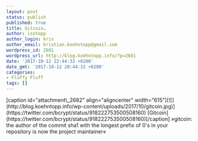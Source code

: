 ```yaml
---
layout: post
status: publish
published: true
title: Gitcoin…
author: isotopp
author_login: kris
author_email: kristian.koehntopp@gmail.com
wordpress_id: 2681
wordpress_url: http://blog.koehntopp.info/?p=2681
date: '2017-10-12 22:44:32 +0200'
date_gmt: '2017-10-12 20:44:32 +0200'
categories:
- Fluffy Fluff
tags: []
---
```

<p>[caption id="attachment\_2682" align="aligncenter" width="615"][![](http://blog.koehntopp.info/wp-content/uploads/2017/10/gitcoin.jpg)](https://twitter.com/bcrypt/status/918222753500508160) [Gitcoin](https://twitter.com/bcrypt/status/918222753500508160)[/caption] »gitcoin: the author of the commit sha1 with the longest prefix of 0's in your repository is now the project maintainer«</p>
